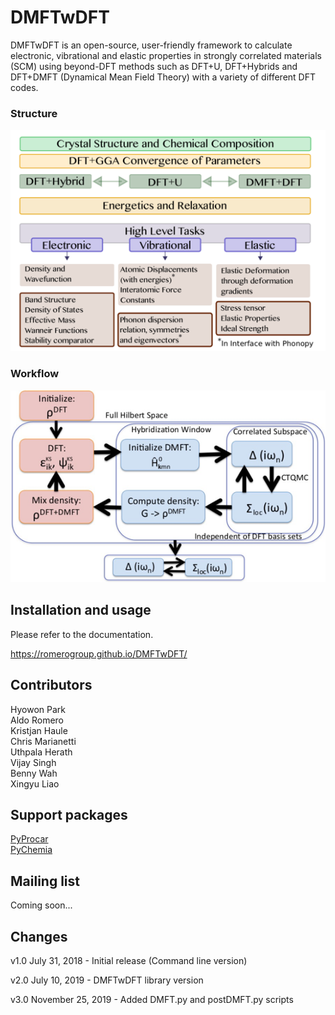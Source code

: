 DMFTwDFT
===========

DMFTwDFT is an open-source, user-friendly framework to calculate electronic, vibrational and elastic properties in strongly
correlated materials (SCM) using beyond-DFT methods such as DFT+U, DFT+Hybrids and DFT+DMFT (Dynamical Mean Field Theory) with a variety of different DFT codes.

### Structure <br /> 
![](docs/web/summary.png)

### Workflow <br /> 
![](docs/web/steps.png)



Installation and usage
----------------------

Please refer to the documentation.

https://romerogroup.github.io/DMFTwDFT/ 

Contributors
------------
Hyowon Park <br />
Aldo Romero <br />
Kristjan Haule <br />
Chris Marianetti <br />
Uthpala Herath <br />
Vijay Singh <br />
Benny Wah <br />
Xingyu Liao <br />

Support packages
----------------
[PyProcar](https://github.com/uthpalah/PyProcar)
<br />
[PyChemia](https://github.com/MaterialsDiscovery/PyChemia)


Mailing list
--------------
Coming soon...


Changes
-------
v1.0 July 31, 2018 - Initial release (Command line version)

v2.0 July 10, 2019 - DMFTwDFT library version

v3.0 November 25, 2019 - Added DMFT.py and postDMFT.py scripts



	
